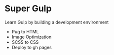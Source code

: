 # Super Gulp
Learn Gulp by building a development environment<br>
* Pug to HTML
* Image Optimization
* SCSS to CSS
* Deploy to gh pages

